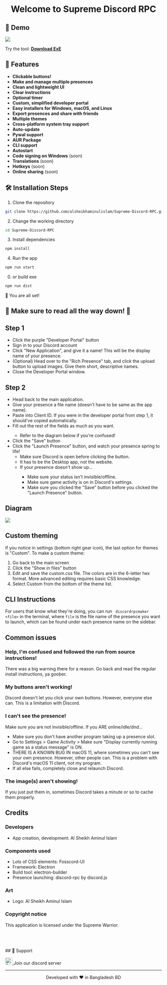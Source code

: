<h1 align="center">
  Welcome to Supreme Discord RPC
</h1>


## 🚀 Demo

<a href="https://alsheikhaminulislam.github.io/Supreme-Discord-RPC/" target="blank">
<img src="https://img.shields.io/website?url=https%3A%2F%2Frahuldkjain.github.io%2Fgh-profile-readme-generator&logo=github&style=flat-square" />
</a>

Try the tool: [**Download ExE**](https://github.com/alsheikhaminulislam/Supreme-Discord-RPC/releases/) 

## 🧐 Features

- **Clickable buttons!**
- **Make and manage multiple presences**
- **Clean and lightweight UI**
- **Clear instructions**
- **Optional timer**
- **Custom, simplified developer portal**
- **Easy installers for Windows, macOS, and Linux**
- **Export presences and share with friends**
- **Multiple themes**
- **Cross-platform system tray support**
- **Auto-update**
- **Pywal support**
- **AUR Package**
- **CLI support**
- **Autostart**
- **Code signing on Windows** (soon)
- **Translations** (soon)
- **Hotkeys** (soon)
- **Online sharing** (soon) 

## 🛠️ Installation Steps

1. Clone the repository

```bash
git clone https://github.com/alsheikhaminulislam/Supreme-Discord-RPC.git
```

2. Change the working directory

```bash
cd Supreme-Discord-RPC
```

3. Install dependencies

```bash
npm install
```

4. Run the app

```bash
npm run start
```
0.   or build exe
```bash
npm run dist
```

🌟 You are all set!

 <h2>🔽 Make sure to read all the way down! 🔽</h2>
<h2>Step 1</h2>
<ul>
    <li>Click the purple "Developer Portal" button</li>
    <li>Sign in to your Discord account</li>
    <li>Click "New Application", and give it a name! This will be the display name of your presence.</li>
    <li>(Optional) Head over to the "Rich Presence" tab, and click the upload button to upload images. Give them short,
        descriptive names.</li>
    <li>Close the Developer Portal window.</li>
</ul>
<h2>Step 2</h2>
<ul>
    <li>Head back to the main application.</li>
    <li>Give your presence a file name (doesn't have to be same as the app name).</li>
    <li>Paste into Client ID. If you were in the developer portal from step 1, it should've copied automatically.</li>
    <li>Fill out the rest of the fields as much as you want.</li>
    <ul>
        <li>Refer to the diagram below if you're confused!</li>
    </ul>
    <li>Click the "Save" button</li>
    <li>Click the "Launch Presence" button, and watch your presence spring to life!
        <ul>
            <li>Make sure Discord is open before clicking the button.</li>
            <li>It has to be the Desktop app, not the website.</li>
            <li>If your presence doesn't show up...</li>
            <ul>
                <li>Make sure your status isn't invisible/offline.</li>
                <li>Make sure game activity is on in Discord's settings.</li>
                <li>Make sure you clicked the "Save" button before you clicked the "Launch Presence" button.</li>
            </ul>
        </ul>
    </li>
</ul>
<h2>Diagram</h2>
<img src="https://cdn.discordapp.com/attachments/987427918529585194/987439992110465104/Key.png"/>
<h2>Custom theming</h2>
<p>If you notice in settings (bottom right gear icon), the last option for themes is "Custom". To make a custom theme:
</p>
<ol>
    <li>Go back to the main screen</li>
    <li>Click the "Show in files" button</li>
    <li>Edit and save the custom.css file. The colors are in the 6-letter hex format. More advanced editing requires
        basic CSS knowledge.</li>
    <li>Select Custom from the bottom of the theme list.</li>
</ol>

<h2>CLI Instructions</h2>
<p>For users that know what they're doing, you can run
    <code> discordrpcmaker <span>&#60;</span>file<span>&#62;</span></file></code> in the terminal, where
    <code>file</code> is the file name of the presence you want to launch, which can be found under each presence name
    on the sidebar.</p>

<h2>Common issues</h2>
<h3>Help, I'm confused and followed the run from source instructions!</h3>
<p>There was a big warning there for a reason. Go back and read the regular install instructions, ya goober.</p>
<h3>My buttons aren't working!</h3>
<p>Discord doesn't let you click your own buttons. However, everyone else can. This is a limitation with Discord.</p>
<h3>I can't see the presence!</h3>
<p>Make sure you are not invisible/offline. If you ARE online/idle/dnd...</p>
<ul>
    <li>Make sure you don't have another program taking up a presence slot.</li>
    <li>Go to Settings > Game Activity > Make sure "Display currently running game as a status message" is ON.</li>
    <li>THERE IS A KNOWN BUG IN macOS 11, where sometimes you can't see your own presence. However, other people can.
        This is a problem with Discord's macOS 11 client, not my program.</li>
    <li>If all else fails, completely close and relaunch Discord.</li>
</ul>
<h3>The image(s) aren't showing!</h3>
<p>If you just put them in, sometimes Discord takes a minute or so to cache them properly.</p>

<h2>Credits</h2>
<h3>Developers</h3>
<ul>
    <li>App creation, development: <span id="t1c" class="hyperlink">Al Sheikh Aminul Islam</span></li> 
</ul>
<h3>Components used</h3>
<ul>
    <li>Lots of CSS elements: Fosscord-UI</li>
    <li>Framework: Electron</li>
    <li>Build tool: electron-builder</li>
    <li>Presence launching: discord-rpc by discord.js</li>
</ul> 
 
<h3>Art</h3>
<ul> 
    <li>Logo: <span id="t1c" class="hyperlink">Al Sheikh Aminul Islam</span></li> 
</ul> 
<h3>Copyright notice</h3>
<p>This application is licensed under the Supreme Warrior.<img src="https://cdn.discordapp.com/emojis/715219829446934548.gif" width="20" height="14"></p> 
<br><br><br>
## 🙏 Support
 

<p align="left">
   
  <a href="https://discord.com/invite/zzqdKZEdwF" target="_blank"><img src="https://cdn.discordapp.com/attachments/987427918529585194/987438982327570512/unknown.png" alt="Buy Me A Coffee" height="23" width="23" style="border-radius:2px" >  </a> Join our discord server
</p>

<hr>
<p align="center">
Developed with ❤️ in Bangladesh BD 
</p>
